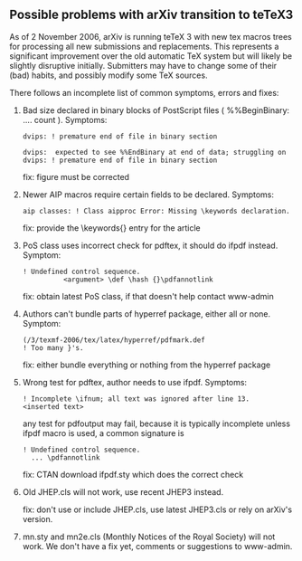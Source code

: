 ## Possible problems with arXiv transition to teTeX3

As of 2 November 2006, arXiv is running teTeX 3 with new tex macros
trees for processing all new submissions and replacements. This
represents a significant improvement over the old automatic TeX system
but will likely be slightly disruptive initially. Submitters may have to
change some of their (bad) habits, and possibly modify some TeX sources.

There follows an incomplete list of common symptoms, errors and fixes:

1.  Bad size declared in binary blocks of PostScript files (
    %%BeginBinary: .... count ). Symptoms:
    
        dvips: ! premature end of file in binary section
        
        dvips:  expected to see %%EndBinary at end of data; struggling on
        dvips: ! premature end of file in binary section
    
    fix: figure must be corrected

2.  Newer AIP macros require certain fields to be declared.
        Symptoms:
    
        aip classes: ! Class aipproc Error: Missing \keywords declaration.
    
    fix: provide the \\keywords{} entry for the article

3.  PoS class uses incorrect check for pdftex, it should do ifpdf
    instead. Symptom:
    
        ! Undefined control sequence.
                  <argument> \def \hash {}\pdfannotlink
    
    fix: obtain latest PoS class, if that doesn't help contact www-admin

4.  Authors can't bundle parts of hyperref package, either all or none.
    Symptom:
    
        (/3/texmf-2006/tex/latex/hyperref/pdfmark.def
        ! Too many }'s.
    
    fix: either bundle everything or nothing from the hyperref package

5.  Wrong test for pdftex, author needs to use ifpdf. Symptoms:
    
        ! Incomplete \ifnum; all text was ignored after line 13.
        <inserted text>
    
    any test for pdfoutput may fail, because it is typically incomplete
    unless ifpdf macro is used, a common signature is
    
        ! Undefined control sequence.
          ... \pdfannotlink
    
    fix: CTAN download ifpdf.sty which does the correct check

6.  Old JHEP.cls will not work, use recent JHEP3 instead.
    
    fix: don't use or include JHEP.cls, use latest JHEP3.cls or rely on
    arXiv's version.

7.  mn.sty and mn2e.cls (Monthly Notices of the Royal Society) will not
    work. We don't have a fix yet, comments or suggestions to www-admin.

